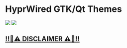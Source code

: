 # HyprWired GTK/Qt Themes
![](./qtshowcase.gif)
![](./gtkshowcase.gif)

## [‼️🚨⚠️ DISCLAIMER ⚠️🚨‼️](../../README.md)